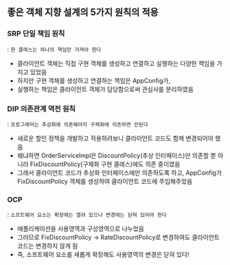## 좋은 객체 지향 설계의 5가지 원칙의 적용

### SRP 단일 책임 원칙

: ```한 클래스는 하나의 책임만 가져야 한다```

* 클라이언트 객체는 직접 구현 객체를 생성하고 연결하고 실행하는 다양한 책임을 가지고 있었음
* 하지만 구현 객체를 생성하고 연결하는 책임은 AppConfig가,
* 실행하는 책임은 클라이언트 객체가 담당함으로써 관심사를 분리하였음

### DIP 의존관계 역전 원칙

: ```프로그래머는 추상화에 의존해야지 구체화에 의존하면 안된다```

* 새로운 할인 정책을 개발하고 적용하려보니 클라이언트 코드도 함께 변경되어야 했음
* 왜냐하면 OrderServiceImpl은 DiscountPolicy(추상 인터페이스)만 의존할 뿐 아니라 FixDiscountPolicy(구체화 구현 클래스)에도 의존 중이였음
* 그래서 클라이언트 코드가 추상화 인터페이스에만 의존하도록 하고, AppConfig가 FixDiscountPolicy 객체를 생성하여 클라이언트 코드에 주입해주었음


### OCP

: ```소프트웨어 요소는 확장에는 열려 있으나 변경에는 닫혀 있어야 한다```

* 애플리케이션을 사용영역과 구성영역으로 나누었음
* 그러므로 FixDiscountPolicy -> RateDiscountPolicy로 변경하여도 클라이언트 코드는 변경하지 않게 됨
* 즉, 소프트웨어 요소를 새롭게 확장해도 사용영역의 변경은 닫혀 있다!
